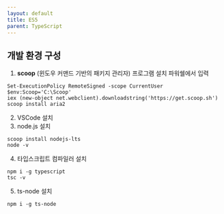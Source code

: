 ```yaml
---
layout: default
title: ES5
parent: TypeScript
---
```



## 개발 환경 구성

1. __scoop__ (윈도우 커맨드 기반의 패키지 관리자) 프로그램 설치
파워쉘에서 입력  
```
Set-ExecutionPolicy RemoteSigned -scope CurrentUser  
$env:Scoop='C:\Scoop'
iex (new-object net.webclient).downloadstring('https://get.scoop.sh')
scoop install aria2
```

2. VSCode 설치
3. node.js 설치  
```
scoop install nodejs-lts
node -v
```

4. 타입스크립트 컴파일러 설치  
```
npm i -g typescript
tsc -v
```

5. ts-node 설치  
```
npm i -g ts-node
```

## 